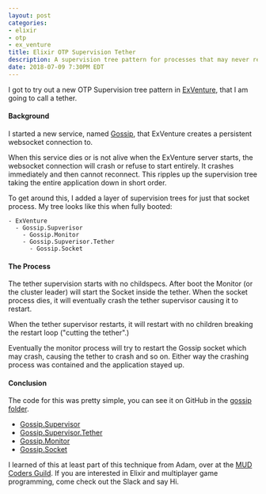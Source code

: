 ```yaml
---
layout: post
categories:
- elixir
- otp
- ex_venture
title: Elixir OTP Supervision Tether
description: A supervision tree pattern for processes that may never recover
date: 2018-07-09 7:30PM EDT
---
```


I got to try out a new OTP Supervision tree pattern in [ExVenture][exventure], that I am going to call a tether.

#### Background

I started a new service, named [Gossip][gossip], that ExVenture creates a persistent websocket connection to.

When this service dies or is not alive when the ExVenture server starts, the websocket connection will crash or refuse to start entirely. It crashes immediately and then cannot reconnect. This ripples up the supervision tree taking the entire application down in short order.

To get around this, I added a layer of supervision trees for just that socket process. My tree looks like this when fully booted:

```
- ExVenture
  - Gossip.Supverisor
    - Gossip.Monitor
    - Gossip.Supverisor.Tether
      - Gossip.Socket
```

#### The Process

The tether supervision starts with no childspecs. After boot the Monitor (or the cluster leader) will start the Socket inside the tether. When the socket process dies, it will eventually crash the tether supervisor causing it to restart.

When the tether supervisor restarts, it will restart with no children breaking the restart loop ("cutting the tether".)

Eventually the monitor process will try to restart the Gossip socket which may crash, causing the tether to crash and so on. Either way the crashing process was contained and the application stayed up.

#### Conclusion

The code for this was pretty simple, you can see it on GitHub in the [gossip folder][exventure_gossip].

- [Gossip.Supervisor](https://github.com/oestrich/ex_venture/blob/master/lib/gossip/supervisor.ex)
- [Gossip.Supervisor.Tether](https://github.com/oestrich/ex_venture/blob/master/lib/gossip/supervisor.ex)
- [Gossip.Monitor](https://github.com/oestrich/ex_venture/blob/master/lib/gossip/monitor.ex)
- [Gossip.Socket](https://github.com/oestrich/ex_venture/blob/master/lib/gossip/socket.ex)

I learned of this at least part of this technique from Adam, over at the [MUD Coders Guild][mud-coders]. If you are interested in Elixir and multiplayer game programming, come check out the Slack and say Hi.

[exventure]: https://github.com/oestrich/ex_venture
[gossip]: https://gossip.haus/
[exventure_gossip]: https://github.com/oestrich/ex_venture/tree/master/lib/gossip
[mud-coders]: https://mudcoders.com/
